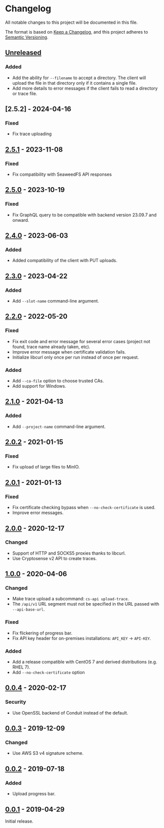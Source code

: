 # Changelog

All notable changes to this project will be documented in this file.

The format is based on [Keep a Changelog](https://keepachangelog.com/en/1.0.0/), and this
project adheres to [Semantic Versioning](https://semver.org/spec/v2.0.0.html).

## [Unreleased]

### Added

* Add the ability for `--filename` to accept a directory. The client will upload the file
  in that directory only if it contains a single file.
* Add more details to error messages if the client fails to read a directory or trace file.

## [2.5.2] - 2024-04-16

### Fixed

* Fix trace uploading

## [2.5.1] - 2023-11-08

### Fixed

* Fix compatibility with SeaweedFS API responses

## [2.5.0] - 2023-10-19

### Fixed

* Fix GraphQL query to be compatible with backend version 23.09.7 and onward.

## [2.4.0] - 2023-06-03

### Added

* Added compatibility of the client with PUT uploads.

## [2.3.0] - 2023-04-22

### Added

* Add `--slot-name` command-line argument.

## [2.2.0] - 2022-05-20

### Fixed

* Fix exit code and error message for several error cases (project not found, trace name
  already taken, etc).
* Improve error message when certificate validation fails.
* Initialize libcurl only once per run instead of once per request.

### Added

* Add `--ca-file` option to choose trusted CAs.
* Add support for Windows.

## [2.1.0] - 2021-04-13

### Added

* Add `--project-name` command-line argument.

## [2.0.2] - 2021-01-15

### Fixed

* Fix upload of large files to MinIO.

## [2.0.1] - 2021-01-13

### Fixed

* Fix certificate checking bypass when `--no-check-certificate` is used.
* Improve error messages.

## [2.0.0] - 2020-12-17

### Changed

* Support of HTTP and SOCKS5 proxies thanks to libcurl.
* Use Cryptosense v2 API to create traces.

## [1.0.0] - 2020-04-06

### Changed

* Make trace upload a subcommand: `cs-api upload-trace`.
* The `/api/v1` URL segment must not be specified in the URL passed with `--api-base-url`.

### Fixed

* Fix flickering of progress bar.
* Fix API key header for on-premises installations: `API_KEY` -> `API-KEY`.

### Added

* Add a release compatible with CentOS 7 and derived distributions (e.g. RHEL 7).
* Add `--no-check-certificate` option

## [0.0.4] - 2020-02-17

### Security

* Use OpenSSL backend of Conduit instead of the default.

## [0.0.3] - 2019-12-09

### Changed

* Use AWS S3 v4 signature scheme.

## [0.0.2] - 2019-07-18

### Added

* Upload progress bar.

## [0.0.1] - 2019-04-29

Initial release.

[Unreleased]: https://github.com/cryptosense/api-client/compare/2.5.1...HEAD
[2.5.1]: https://github.com/cryptosense/api-client/compare/2.5.0...2.5.1
[2.5.0]: https://github.com/cryptosense/api-client/compare/2.4.0...2.5.0
[2.4.0]: https://github.com/cryptosense/api-client/compare/2.3.0...2.4.0
[2.3.0]: https://github.com/cryptosense/api-client/compare/2.2.0...2.3.0
[2.2.0]: https://github.com/cryptosense/api-client/compare/2.1.0...2.2.0
[2.1.0]: https://github.com/cryptosense/api-client/compare/2.0.2...2.1.0
[2.0.2]: https://github.com/cryptosense/api-client/compare/2.0.1...2.0.2
[2.0.1]: https://github.com/cryptosense/api-client/compare/2.0.0...2.0.1
[2.0.0]: https://github.com/cryptosense/api-client/compare/1.0.0...2.0.0
[1.0.0]: https://github.com/cryptosense/api-client/compare/0.0.4...1.0.0
[0.0.4]: https://github.com/cryptosense/api-client/compare/0.0.3...0.0.4
[0.0.3]: https://github.com/cryptosense/api-client/compare/0.0.2...0.0.3
[0.0.2]: https://github.com/cryptosense/api-client/compare/0.0.1...0.0.2
[0.0.1]: https://github.com/cryptosense/api-client/releases/tag/0.0.1
